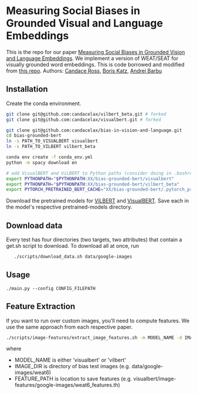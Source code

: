 # Measuring Social Biases in Grounded Visual and Language Embeddings
This is the repo for our paper [Measuring Social Biases in Grounded Vision and Language Embeddings](https://arxiv.org/abs/2002.08911). We implement a version of WEAT/SEAT for visually grounded word embeddings. This is code borrowed and modified from [this repo](https://github.com/W4ngatang/sent-bias). Authors: [Candace Ross](candaceross.io), [Boris Katz](https://www.csail.mit.edu/person/boris-katz), [Andrei Barbu](0xab.com)

## Installation
Create the conda environment.
```bash
git clone git@github.com:candacelax/vilbert_beta.git # forked
git clone git@github.com:candacelax/visualbert.git # forked

git clone git@github.com:candacelax/bias-in-vision-and-language.git
cd bias-grounded-bert
ln -s PATH_TO_VISUALBERT visualbert
ln -s PATH_TO_VILBERT vilbert_beta

conda env create -f conda_env.yml
python -m spacy download en

# add VisualBERT and ViLBERT to Python paths (consider doing in .bashrc)
export PYTHONPATH="$PYTHONPATH:XX/bias-grounded-bert/visualbert"
export PYTHONPATH="$PYTHONPATH:XX/bias-grounded-bert/vilbert_beta"
export PYTORCH_PRETRAINED_BERT_CACHE="XX/bias-grounded-bert/.pytorch_pretrained_bert"
```


Download the pretrained models for [ViLBERT](https://drive.google.com/drive/folders/1Re0L75uazH3Qrep_aRgtaVelDEz4HV9c) and [VisualBERT](https://drive.google.com/file/d/1QvivVfRsRF518OQSQNaN7aFk6eQ43vP_/view). Save each in the model's respective pretrained-models directory.

## Download data
Every test has four directories (two targets, two attributes) that contain a get.sh script to download. To download all at once, run
```bash
   ./scripts/download_data.sh data/google-images
```

## Usage
`./main.py --config CONFIG_FILEPATH`

## Feature Extraction
If you want to run over custom images, you'll need to compute features. We use the same approach from each respective paper.

```bash
./scripts/image-features/extract_image_features.sh -m MODEL_NAME -d IMAGE_DIR -o FEATURE_PATH
```
where
* MODEL_NAME is either 'visualbert' or 'vilbert'
* IMAGE_DIR is directory of bias test images (e.g. data/google-images/weat6)
* FEATURE_PATH is location to save features (e.g. visualbert/image-features/google-images/weat6_features.th)

